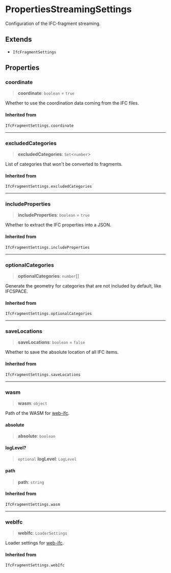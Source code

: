 # PropertiesStreamingSettings

Configuration of the IFC-fragment streaming.

## Extends

- `IfcFragmentSettings`

## Properties

### coordinate

> **coordinate**: `boolean` = `true`

Whether to use the coordination data coming from the IFC files.

#### Inherited from

`IfcFragmentSettings.coordinate`

***

### excludedCategories

> **excludedCategories**: `Set`\<`number`\>

List of categories that won't be converted to fragments.

#### Inherited from

`IfcFragmentSettings.excludedCategories`

***

### includeProperties

> **includeProperties**: `boolean` = `true`

Whether to extract the IFC properties into a JSON.

#### Inherited from

`IfcFragmentSettings.includeProperties`

***

### optionalCategories

> **optionalCategories**: `number`[]

Generate the geometry for categories that are not included by default,
like IFCSPACE.

#### Inherited from

`IfcFragmentSettings.optionalCategories`

***

### saveLocations

> **saveLocations**: `boolean` = `false`

Whether to save the absolute location of all IFC items.

#### Inherited from

`IfcFragmentSettings.saveLocations`

***

### wasm

> **wasm**: `object`

Path of the WASM for [web-ifc](https://github.com/ThatOpen/engine_web-ifc).

#### absolute

> **absolute**: `boolean`

#### logLevel?

> `optional` **logLevel**: `LogLevel`

#### path

> **path**: `string`

#### Inherited from

`IfcFragmentSettings.wasm`

***

### webIfc

> **webIfc**: `LoaderSettings`

Loader settings for [web-ifc](https://github.com/ThatOpen/engine_web-ifc).

#### Inherited from

`IfcFragmentSettings.webIfc`
